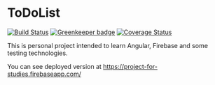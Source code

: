 # ToDoList

[![Build Status](https://travis-ci.org/aivarsliepa/to-do-list.svg?branch=master)](https://travis-ci.org/aivarsliepa/to-do-list)
[![Greenkeeper badge](https://badges.greenkeeper.io/aivarsliepa/to-do-list.svg)](https://greenkeeper.io/)
[![Coverage Status](https://coveralls.io/repos/github/aivarsliepa/to-do-list/badge.svg?branch=master)](https://coveralls.io/github/aivarsliepa/to-do-list?branch=master)


This is personal project intended to learn Angular, Firebase and some testing technologies.

You can see deployed version at https://project-for-studies.firebaseapp.com/
